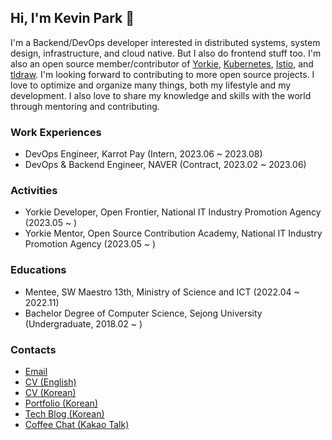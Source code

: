 ## Hi, I'm Kevin Park 👋
 
I'm a Backend/DevOps developer interested in distributed systems, system design, infrastructure, and cloud native. But I also do frontend stuff too.
I'm also an open source member/contributor of [Yorkie](https://github.com/yorkie-team), [Kubernetes](https://github.com/kubernetes), [Istio](https://github.com/istio), and [tldraw](https://github.com/tldraw). I'm looking forward to contributing to more open source projects.
I love to optimize and organize many things, both my lifestyle and my development.
I also love to share my knowledge and skills with the world through mentoring and contributing.

### Work Experiences

- DevOps Engineer, Karrot Pay (Intern, 2023.06 ~ 2023.08) 
- DevOps & Backend Engineer, NAVER (Contract, 2023.02 ~ 2023.06)

### Activities
- Yorkie Developer, Open Frontier, National IT Industry Promotion Agency (2023.05 ~ )
- Yorkie Mentor, Open Source Contribution Academy, National IT Industry Promotion Agency (2023.05 ~ )

### Educations
- Mentee, SW Maestro 13th, Ministry of Science and ICT (2022.04 ~ 2022.11)
- Bachelor Degree of Computer Science, Sejong University (Undergraduate, 2018.02 ~ )

### Contacts

- [Email](mailto:krapi0314@gmail.com)
- [CV (English)](https://github.com/krapie/resume/blob/master/examples/resume.pdf)
- [CV (Korean)](https://github.com/krapie/resume/blob/korean/examples/resume.pdf)
- [Portfolio (Korean)](https://bit.ly/3E2Bzei)
- [Tech Blog (Korean)](https://krapi0314.tistory.com/)
- [Coffee Chat (Kakao Talk)](https://open.kakao.com/o/sdhFPW0e)
